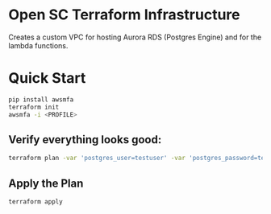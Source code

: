 # Open SC Terraform Infrastructure

Creates a custom VPC for hosting Aurora RDS (Postgres Engine) and for the lambda functions.

# Quick Start
```bash
pip install awsmfa
terraform init
awsmfa -i <PROFILE>
```

## Verify everything looks good:
```bash
terraform plan -var 'postgres_user=testuser' -var 'postgres_password=test123$'
```

## Apply the Plan
```bash
terraform apply
```